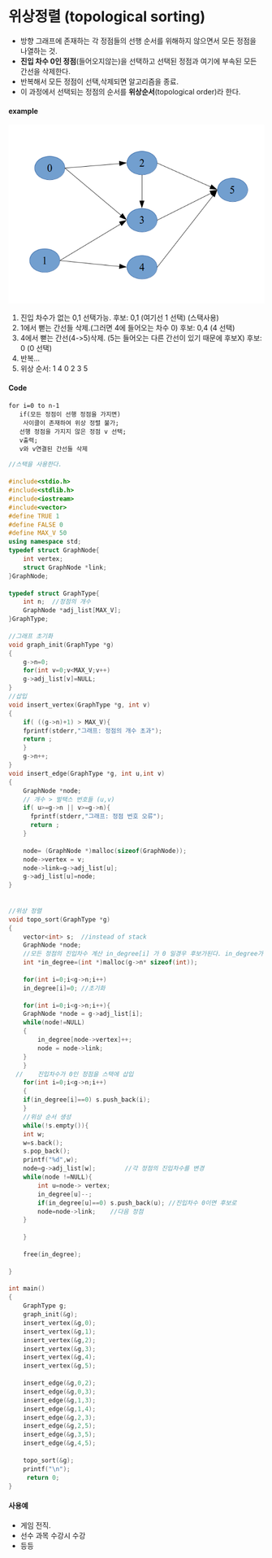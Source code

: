 # 위상정렬 (topological sorting)
* 방향 그래프에 존재하는 각 정점들의 선행 순서를 위해하지 않으면서 모든 정점을 나열하는 것.
* **진입 차수 0인 정점**(들어오지않는)을 선택하고 선택된 정점과 여기에 부속된 모든 간선을 삭제한다.
* 반복해서 모든 정점이 선택,삭제되면 알고리즘을 종료.
* 이 과정에서 선택되는 정점의 순서를 **위상순서**(topological order)라 한다.
#### example
![Alt text](ex1.png)
1. 진입 차수가 없는 0,1 선택가능. 후보: 0,1 (여기선 1 선택)	(스택사용)
2. 1에서 뻗는 간선들 삭제.(그러면 4에 들어오는 차수 0) 후보: 0,4 (4 선택)
3. 4에서 뻗는 간선(4->5)삭제. (5는 들어오는 다른 간선이 있기 때문에 후보X) 후보: 0 (0 선택)
4. 반복...
5. 위상 순서: 1 4 0 2 3 5

#### Code
```
for i=0 to n-1
   if(모든 정점이 선행 정점을 가지면)
	사이클이 존재하여 위상 정렬 불가;
   선행 정점을 가지지 않은 정점 v 선택;
   v출력;
   v와 v연결된 간선들 삭제

```

```C++
//스택을 사용한다.

#include<stdio.h>
#include<stdlib.h>
#include<iostream>
#include<vector>
#define TRUE 1
#define FALSE 0
#define MAX_V 50
using namespace std;
typedef struct GraphNode{
    int vertex;
    struct GraphNode *link;
}GraphNode;

typedef struct GraphType{
    int n;	//정점의 개수
    GraphNode *adj_list[MAX_V];
}GraphType;

//그래프 초기화
void graph_init(GraphType *g)
{
    g->n=0;
    for(int v=0;v<MAX_V;v++)
	g->adj_list[v]=NULL;
}
//삽입
void insert_vertex(GraphType *g, int v)
{
    if( ((g->n)+1) > MAX_V){
	fprintf(stderr,"그래프: 정점의 개수 초과");
	return ;
    }
    g->n++;
}
void insert_edge(GraphType *g, int u,int v)
{
    GraphNode *node;
    // 개수 > 벌택스 번호들 (u,v)
    if( u>=g->n || v>=g->n){
      fprintf(stderr,"그래프: 정점 번호 오류");
      return ;
    }

    node= (GraphNode *)malloc(sizeof(GraphNode));
    node->vertex = v;
    node->link=g->adj_list[u];
    g->adj_list[u]=node;
}


//위상 정렬
void topo_sort(GraphType *g)
{
    vector<int> s;	//instead of stack
    GraphNode *node;
    //모든 정점의 진입차수 계산 in_degree[i] 가 0 일경우 후보가된다. in_degree가 0 인 노드가지워지면 그 노드가 연결한 다른 노드의 in_degree를 줄인다.
    int *in_degree=(int *)malloc(g->n* sizeof(int));

    for(int i=0;i<g->n;i++)
	in_degree[i]=0;	//초기화

    for(int i=0;i<g->n;i++){
	GraphNode *node = g->adj_list[i];
	while(node!=NULL)
	{
	    in_degree[node->vertex]++;
	    node = node->link;
	}
    }
  //	진입차수가 0인 정점을 스택에 삽입
    for(int i=0;i<g->n;i++)
    {
	if(in_degree[i]==0) s.push_back(i);
    }
    //위상 순서 생성
    while(!s.empty()){
	int w;
	w=s.back();
	s.pop_back();
	printf("%d",w);
	node=g->adj_list[w];		//각 정점의 진입차수를 변경
	while(node !=NULL){
	    int u=node-> vertex;
	    in_degree[u]--;
	    if(in_degree[u]==0) s.push_back(u);	//진입차수 0이면 후보로
	    node=node->link;	//다음 정점
	}

    }

    free(in_degree);

}

int main()
{
    GraphType g;
    graph_init(&g);
    insert_vertex(&g,0);
    insert_vertex(&g,1);
    insert_vertex(&g,2);
    insert_vertex(&g,3);
    insert_vertex(&g,4);
    insert_vertex(&g,5);

    insert_edge(&g,0,2);
    insert_edge(&g,0,3);
    insert_edge(&g,1,3);
    insert_edge(&g,1,4);
    insert_edge(&g,2,3);
    insert_edge(&g,2,5);
    insert_edge(&g,3,5);
    insert_edge(&g,4,5);

    topo_sort(&g);
    printf("\n");
     return 0;
}


```

#### 사용예
- 게임 전직.
- 선수 과목 수강시 수강
- 등등  

